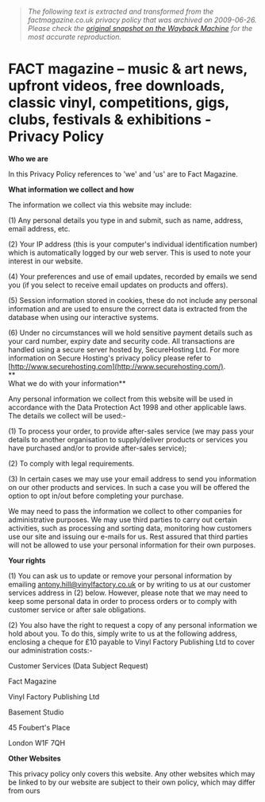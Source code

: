 > *The following text is extracted and transformed from the factmagazine.co.uk privacy policy that was archived on 2009-06-26. Please check the [original snapshot on the Wayback Machine](https://web.archive.org/web/20090626122254id_/http%3A//www.factmagazine.co.uk/index.php%3Foption%3Dcom_content%26task%3Dview%26id%3D93%26Itemid%3D45) for the most accurate reproduction.*

# FACT magazine – music & art news, upfront videos, free downloads, classic vinyl, competitions, gigs, clubs, festivals & exhibitions - Privacy Policy

**Who we are**

In this Privacy Policy references to 'we' and 'us' are to Fact Magazine. 

**What information we collect and how**

The information we collect via this website may include: 

(1) Any personal details you type in and submit, such as name, address, email address, etc. 

(2) Your IP address (this is your computer's individual identification number) which is automatically logged by our web server. This is used to note your interest in our website. 

(4) Your preferences and use of email updates, recorded by emails we send you (if you select to receive email updates on products and offers). 

(5) Session information stored in cookies, these do not include any personal information and are used to ensure the correct data is extracted from the database when using our interactive systems. 

(6) Under no circumstances will we hold sensitive payment details such as your card number, expiry date and security code. All transactions are handled using a secure server hosted by, SecureHosting Ltd. For more information on Secure Hosting's privacy policy please refer to [http://www.securehosting.com](http://www.securehosting.com/).   
**  
What we do with your information**

Any personal information we collect from this website will be used in accordance with the Data Protection Act 1998 and other applicable laws. The details we collect will be used:- 

(1) To process your order, to provide after-sales service (we may pass your details to another organisation to supply/deliver products or services you have purchased and/or to provide after-sales service); 

(2) To comply with legal requirements. 

(3) In certain cases we may use your email address to send you information on our other products and services. In such a case you will be offered the option to opt in/out before completing your purchase. 

We may need to pass the information we collect to other companies for administrative purposes. We may use third parties to carry out certain activities, such as processing and sorting data, monitoring how customers use our site and issuing our e-mails for us. Rest assured that third parties will not be allowed to use your personal information for their own purposes. 

**Your rights**

(1) You can ask us to update or remove your personal information by emailing [antony.hill@vinylfactory.co.uk](mailto:antony.hill@vinylfactory.co.uk) or by writing to us at our customer services address in (2) below. However, please note that we may need to keep some personal data in order to process orders or to comply with customer service or after sale obligations. 

(2) You also have the right to request a copy of any personal information we hold about you. To do this, simply write to us at the following address, enclosing a cheque for £10 payable to Vinyl Factory Publishing Ltd to cover our administration costs:- 

Customer Services (Data Subject Request)

Fact Magazine

Vinyl Factory Publishing Ltd

Basement Studio

45 Foubert's Place

London W1F 7QH 

**Other Websites**

This privacy policy only covers this website. Any other websites which may be linked to by our website are subject to their own policy, which may differ from ours
